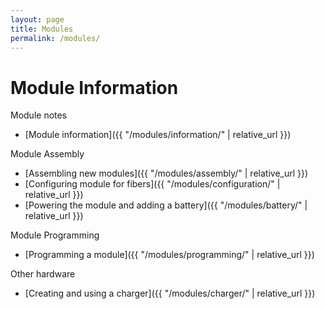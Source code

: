 ```yaml
---
layout: page
title: Modules
permalink: /modules/
---
```


# Module Information

<!-- ![An array of completed modules]({{ "/assets/img/modules/module_array.jpg" | relative_url }}) -->
<!-- <p align="center">
    <img src='{{ "/assets/img/modules/module_array.jpg" | relative_url }}' alt='An array of completed modules' width="60%">
</p> -->

Module notes
* [Module information]({{ "/modules/information/" | relative_url }})

Module Assembly
* [Assembling new modules]({{ "/modules/assembly/" | relative_url }})
* [Configuring module for fibers]({{ "/modules/configuration/" | relative_url }})
* [Powering the module and adding a battery]({{ "/modules/battery/" | relative_url }})

Module Programming
* [Programming a module]({{ "/modules/programming/" | relative_url }})

Other hardware
* [Creating and using a charger]({{ "/modules/charger/" | relative_url }})
